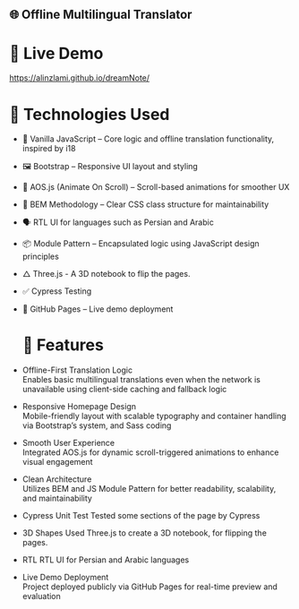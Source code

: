 ## 🌐 Offline Multilingual Translator

# 🚀 Live Demo
https://alinzlami.github.io/dreamNote/

# 🔧 Technologies Used

- 📜 Vanilla JavaScript – Core logic and offline translation functionality, inspired by i18 
- 🖼️ Bootstrap – Responsive UI layout and styling  
- 🎯 AOS.js (Animate On Scroll) – Scroll-based animations for smoother UX  
- 🧠 BEM Methodology – Clear CSS class structure for maintainability  
- 🗣 RTL UI for languages such as Persian and Arabic
- 📦 Module Pattern – Encapsulated logic using JavaScript design principles  
- △ Three.js - A 3D notebook to flip the pages.
- ✅ Cypress Testing
- 🚀 GitHub Pages – Live demo deployment

  # 🌟 Features

- Offline-First Translation Logic  
  Enables basic multilingual translations even when the network is unavailable using client-side caching and fallback logic

- Responsive Homepage Design  
  Mobile-friendly layout with scalable typography and container handling via Bootstrap’s system, and Sass coding

- Smooth User Experience  
  Integrated AOS.js for dynamic scroll-triggered animations to enhance visual engagement

- Clean Architecture  
  Utilizes BEM and JS Module Pattern for better readability, scalability, and maintainability

- Cypress Unit Test
  Tested some sections of the page by Cypress

- 3D Shapes
  Used Three.js to create a 3D notebook, for flipping the pages.

- RTL
  RTL UI for Persian and Arabic languages

- Live Demo Deployment  
  Project deployed publicly via GitHub Pages for real-time preview and evaluation

